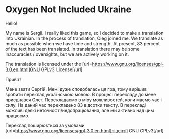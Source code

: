 ﻿# Oxygen Not Included Ukraine

Hello!

My name is Sergii. I really liked this game, so I decided to make a translation into Ukrainian.
In the process of translation, Oleg joined me.
We translate as much as possible when we have time and strength. At present, 83 percent of the text has been translated.
In translation there may be some inaccuracies / oversights, but we are actively working on it.

The translation is licensed under the [url=https://www.gnu.org/licenses/gpl-3.0.en.html]GNU GPLv3 License[/url]

Привіт!

Мене звати Сергій. Мені дуже сподобалась ця гра, тому вирішив зробити переклад українською мовою. 
В процесі перекладу до мене приєднався Олег. 
Перекладаємо в міру можливостей, коли маємо час і силу. На даний час перекладено 83 відсотки тексту.
В перекладі можливі деякі неточності/недопрацювання, але ми активно над цим працюємо.

Переклад поширюється за умовами [url=https://www.gnu.org/licenses/gpl-3.0.en.html]ліцензії GNU GPLv3[/url]
